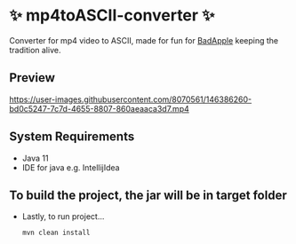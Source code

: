 # ✨ mp4toASCII-converter ✨
 Converter for mp4 video to ASCII, made for fun for [BadApple](https://www.youtube.com/watch?v=FtutLA63Cp8)
 keeping the tradition alive.
 
## Preview

https://user-images.githubusercontent.com/8070561/146386260-bd0c5247-7c7d-4655-8807-860aeaaca3d7.mp4


## System Requirements
- Java 11
- IDE for java e.g. IntellijIdea

## To build the project, the jar will be in target folder
- Lastly, to run project...
  ``` 
  mvn clean install
  ```
